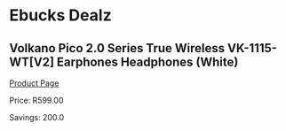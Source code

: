 
# Ebucks Dealz
## Volkano Pico 2.0 Series True Wireless VK-1115-WT[V2] Earphones Headphones (White)
[Product Page](https://www.ebucks.com/web/shop/productSelected.do?prodId=1161761524&catId=714972256)

Price: R599.00

Savings: 200.0


	